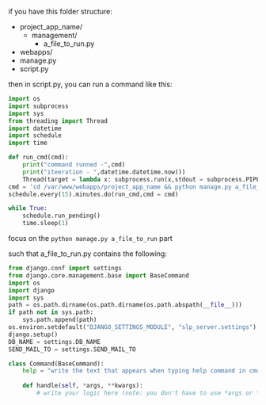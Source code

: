 if you have this folder structure:

* project_app_name/
	* management/
		* a_file_to_run.py
* webapps/
* manage.py
* script.py

then in script.py, you can run a command like this:
```python
import os
import subprocess
import sys
from threading import Thread
import datetime
import schedule
import time

def run_cmd(cmd):
    print("command runned -",cmd)
    print("iteeration - ",datetime.datetime.now())
    Thread(target = lambda x: subprocess.run(x,stdout = subprocess.PIPE,stderr=subprocess.STDOUT,shell=True) ,args = ([cmd])).start()
cmd = 'cd /var/www/webapps/project_app_name && python manage.py a_file_to_run > cronjobOutput_test.txt 2>&1'
schedule.every(15).minutes.do(run_cmd,cmd = cmd)

while True:
    schedule.run_pending()
    time.sleep(1)
```


focus on the `python manage.py a_file_to_run` part

such that a_file_to_run.py contains the following:

```python
from django.conf import settings
from django.core.management.base import BaseCommand
import os
import django
import sys
path = os.path.dirname(os.path.dirname(os.path.abspath(__file__)))
if path not in sys.path:
    sys.path.append(path)
os.environ.setdefault("DJANGO_SETTINGS_MODULE", "slp_server.settings")
django.setup()
DB_NAME = settings.DB_NAME
SEND_MAIL_TO = settings.SEND_MAIL_TO

class Command(BaseCommand):
    help = "write the text that appears when typing help command in cmd"
    
    def handle(self, *args, **kwargs):
		# write your logic here (note: you don't have to use *args or **kwargs in the actual code logic)
```